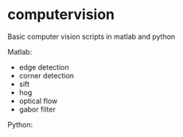 computervision
====================

Basic computer vision scripts in matlab and python

Matlab:

- edge detection
- corner detection
- sift
- hog
- optical flow
- gabor filter

Python:

